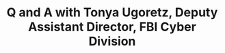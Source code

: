 ---
title: Q and A with Tonya Ugoretz, Deputy Assistant Director, FBI Cyber Division
src: "https://player.vimeo.com/video/553075629?title=0&byline=0&portrait=0"
---